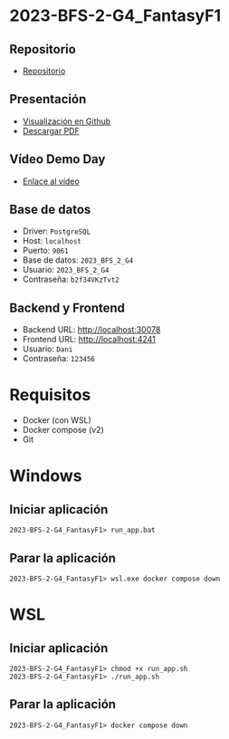 # 2023-BFS-2-G4_FantasyF1
## Repositorio
* [Repositorio](https://github.com/CampusDual/2023-BFS-2-G4_FantasyF1)
## Presentación
* [Visualización en Github](https://github.com/CampusDual/2023-BFS-2-G4_FantasyF1/blob/main/demo_day/slides%20demo%20day.pdf)
* [Descargar PDF](https://raw.github.com/CampusDual/2023-BFS-2-G4_FantasyF1/main/demo_day/slides%20demo%20day.pdf)
## Vídeo Demo Day
* [Enlace al vídeo](https://campusdual-my.sharepoint.com/:v:/p/info/EQUskr0lQU5HigQ6fOcx3VABJ_kcBKDoEVzVreDjrxBE1w?nav=eyJyZWZlcnJhbEluZm8iOnsicmVmZXJyYWxBcHAiOiJPbmVEcml2ZUZvckJ1c2luZXNzIiwicmVmZXJyYWxBcHBQbGF0Zm9ybSI6IldlYiIsInJlZmVycmFsTW9kZSI6InZpZXciLCJyZWZlcnJhbFZpZXciOiJNeUZpbGVzTGlua0NvcHkifX0&e=1PNHyW)
## Base de datos
* Driver: `PostgreSQL`
* Host: `localhost`
* Puerto: `9061`
* Base de datos: `2023_BFS_2_G4`
* Usuario: `2023_BFS_2_G4`
* Contraseña: `b2f34VKzTvt2`
## Backend y Frontend
* Backend URL: [http://localhost:30078](http://localhost:30078)
* Frontend URL: [http://localhost:4241](http://localhost:4241)
* Usuario: `Dani`
* Contraseña: `123456`

# Requisitos
* Docker (con WSL)
* Docker compose (v2)
* Git

# Windows
## Iniciar aplicación
```
2023-BFS-2-G4_FantasyF1> run_app.bat
```
## Parar la aplicación
```
2023-BFS-2-G4_FantasyF1> wsl.exe docker compose down
```

# WSL
## Iniciar aplicación
```
2023-BFS-2-G4_FantasyF1> chmod +x run_app.sh
2023-BFS-2-G4_FantasyF1> ./run_app.sh
```
## Parar la aplicación
```
2023-BFS-2-G4_FantasyF1> docker compose down
```
